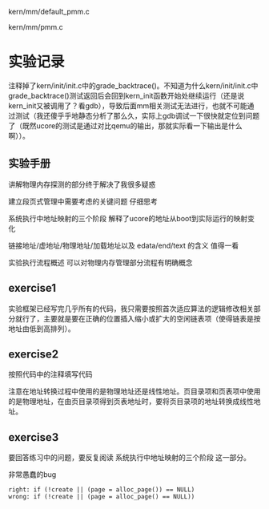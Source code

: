 kern/mm/default_pmm.c

kern/mm/pmm.c

# 实验记录

注释掉了kern/init/init.c中的grade_backtrace()。不知道为什么kern/init/init.c中grade_backtrace()测试返回后会回到kern_init函数开始处继续运行（还是说kern_init又被调用了？看gdb），导致后面mm相关测试无法进行，也就不可能通过测试（我还傻乎乎地静态分析了那么久，实际上gdb调试一下很快就定位到问题了（既然ucore的测试是通过对比qemu的输出，那就实际看一下输出是什么啊））。

## 实验手册

讲解物理内存探测的部分终于解决了我很多疑惑

建立段页式管理中需要考虑的关键问题 仔细思考

系统执行中地址映射的三个阶段 解释了ucore的地址从boot到实际运行的映射变化

链接地址/虚地址/物理地址/加载地址以及 edata/end/text 的含义 值得一看

实验执行流程概述 可以对物理内存管理部分流程有明确概念

## exercise1

实验框架已经写完几乎所有的代码，我只需要按照首次适应算法的逻辑修改相关部分就行了，主要就是要在正确的位置插入缩小或扩大的空闲链表项（使得链表是按地址由低到高排列）。

## exercise2

按照代码中的注释填写代码

注意在地址转换过程中使用的是物理地址还是线性地址。页目录项和页表项中使用的是物理地址，在由页目录项得到页表地址时，要将页目录项的地址转换成线性地址。

## exercise3

要回答练习中的问题，要反复阅读 系统执行中地址映射的三个阶段 这一部分。

非常愚蠢的bug
```
right: if (!create || (page = alloc_page()) == NULL)
wrong: if (!create || (page = alloc_page() == NULL))
```